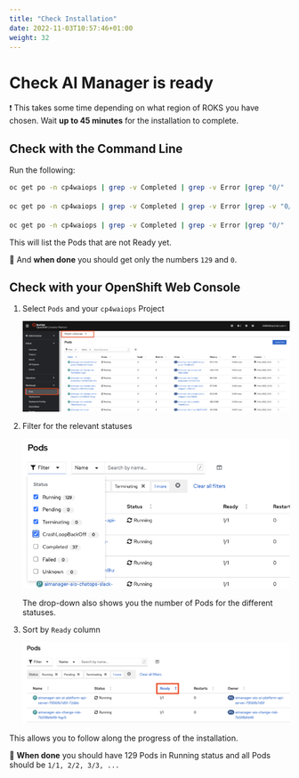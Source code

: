 ```yaml
---
title: "Check Installation"
date: 2022-11-03T10:57:46+01:00
weight: 32
---
```


# Check  AI Manager is ready


❗ This takes some time depending on what region of ROKS you have chosen.
Wait **up to 45 minutes** for the installation to complete.


## Check with the Command Line

Run the following:
	
```bash
oc get po -n cp4waiops | grep -v Completed | grep -v Error |grep "0/"
	
oc get po -n cp4waiops | grep -v Completed | grep -v Error |grep -v "0/" |wc -l| tr -d ' '

oc get po -n cp4waiops | grep -v Completed | grep -v Error |grep "0/" |wc -l| tr -d ' '                                                  
```

This will list the Pods that are not Ready yet.

🚀 And **when done** you should get only the numbers `129` and `0`.
	
	
## Check with your OpenShift Web Console

1. Select `Pods` and your `cp4waiops` Project
	
	![K8s CNI](/pics/03_fzth_aimanager_check.png)

1. Filter for the relevant statuses
	
	![K8s CNI](/pics/04_fzth_aimanager_check.png)
	
	The drop-down also shows you the number of Pods for the different statuses.
	

1. Sort by `Ready` column
	
	![K8s CNI](/pics/05_fzth_aimanager_check.png)

This allows you to follow along the progress of the installation.

🚀 **When done** you should have 129 Pods in Running status and all Pods should be `1/1, 2/2, 3/3, ...`
